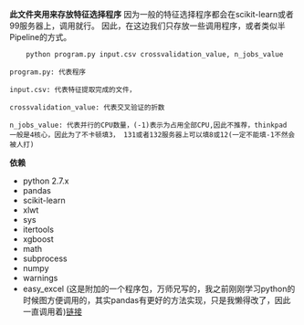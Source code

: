 **此文件夹用来存放特征选择程序**
因为一般的特征选择程序都会在scikit-learn或者99服务器上，调用就行。
因此，在这边我们只存放一些调用程序，或者类似半Pipeline的方式。

```
	python program.py input.csv crossvalidation_value, n_jobs_value
```
```
program.py: 代表程序

input.csv: 代表特征提取完成的文件，

crossvalidation_value: 代表交叉验证的折数

n_jobs_value: 代表并行的CPU数量，(-1)表示为占用全部CPU,因此不推荐，thinkpad
一般是4核心，因此为了不卡顿填3， 131或者132服务器上可以填8或12(一定不能填-1不然会被人打)
```

**依赖**
* python 2.7.x
* pandas
* scikit-learn
* xlwt
* sys
* itertools
* xgboost
* math
* subprocess
* numpy
* warnings
* easy_excel (这是附加的一个程序包，万师兄写的，我之前刚刚学习python的时候图方便调用的，其实pandas有更好的方法实现，只是我懒得改了，因此一直调用着)[链接](https://github.com/ShixiangWan/Easy-Classify)
